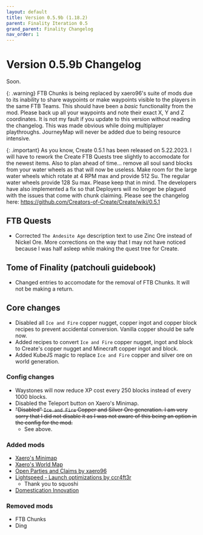 ```yaml
---
layout: default
title: Version 0.5.9b (1.18.2)
parent: Finality Iteration 0.5
grand_parent: Finality Changelog
nav_order: 1
---
```

# Version 0.5.9b Changelog
Soon.

{: .warning}
FTB Chunks is being replaced by xaero96's suite of mods due to its inability to share waypoints or make waypoints visible to the players in the same FTB Teams. This should have been a *basic* functionality from the mod. Please back up all your waypoints and note their exact X, Y and Z coordinates. It is not my fault if you update to this version without reading the changelog. This was made obvious while doing multiplayer playthroughs. JourneyMap will never be added due to being resource intensive.

{: .important}
As you know, Create 0.5.1 has been released on 5.22.2023. I will have to rework the Create FTB Quests tree slightly to accomodate for the newest items. Also to plan ahead of time... remove all soul sand blocks from your water wheels as that will now be useless. Make room for the large water wheels which rotate at 4 RPM max and provide 512 Su. The regular water wheels provide 128 Su max. Please keep that in mind. The developers have also implemented a fix so that Deployers will no longer be plagued with the issues that come with chunk claiming. Please see the changelog here: https://github.com/Creators-of-Create/Create/wiki/0.5.1

## FTB Quests
* Corrected `The Andesite Age` description text to use Zinc Ore instead of Nickel Ore. More corrections on the way that I may not have noticed because I was half asleep while making the quest tree for Create.

## Tome of Finality (patchouli guidebook)
* Changed entries to accomodate for the removal of FTB Chunks. It will not be making a return.

## Core changes
* Disabled all `Ice and Fire` copper nugget, copper ingot and copper block recipes to prevent accidental conversion. Vanilla copper should be safe now. 
* Added recipes to convert `Ice and Fire` copper nugget, ingot and block to Create's copper nugget and Minecraft copper ingot and block.
* Added KubeJS magic to replace `Ice and Fire` copper and silver ore on world generation.

### Config changes
* Waystones will now reduce XP cost every 250 blocks instead of every 1000 blocks.
* Disabled the Teleport button on Xaero's Minimap.
* ~~"Disabled" `Ice and Fire` Copper and Silver Ore generation. I am very sorry that I did not disable it as I was not aware of this being an option in the config for the mod.~~
  * See above.

### Added mods
* [Xaero's Minimap](https://www.curseforge.com/minecraft/mc-mods/xaeros-minimap)
* [Xaero's World Map](https://www.curseforge.com/minecraft/mc-mods/xaeros-world-map)
* [Open Parties and Claims by xaero96](https://www.curseforge.com/minecraft/mc-mods/open-parties-and-claims)
* [Lightspeed - Launch optimizations by ccr4ft3r](https://www.curseforge.com/minecraft/mc-mods/lightspeedmod)
  * Thank you to squoshi
* [Domestication Innovation](https://www.curseforge.com/minecraft/mc-mods/domestication-innovation)

### Removed mods
* FTB Chunks
* Ding
